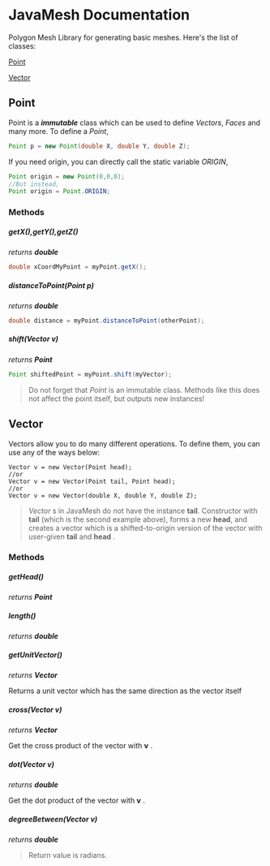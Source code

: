 # JavaMesh Documentation
Polygon Mesh Library for generating basic meshes. 
Here's the list of classes:

[Point](#class-point)

[Vector](#class-vector)

<h2 id="class-point">Point</h2>

Point is a **_immutable_** class which can be used to define _Vectors_, _Faces_ and many more. 
To define a _Point_, 
```Java
Point p = new Point(double X, double Y, double Z);
```
If you need origin, you can directly call the static variable _ORIGIN_,
```Java
Point origin = new Point(0,0,0);
//But instead,
Point origin = Point.ORIGIN;
```

### Methods

##### getX(),getY(),getZ() 
_returns **double**_
```Java
double xCoordMyPoint = myPoint.getX(); 
```
##### distanceToPoint(Point p) 
_returns **double**_
```Java
double distance = myPoint.distanceToPoint(otherPoint);
```
##### shift(Vector v) 
_returns **Point**_
```Java
Point shiftedPoint = myPoint.shift(myVector);
```
> Do not forget that _Point_ is an immutable class. Methods like this does not affect the point itself, but outputs new instances!

<h2 id="class-vector">Vector</h2>

Vectors allow you to do many different operations. 
To define them, you can use any of the ways below:
```
Vector v = new Vector(Point head);
//or
Vector v = new Vector(Point tail, Point head);
//or 
Vector v = new Vector(double X, double Y, double Z);
```
> _Vector_ s in JavaMesh do not have the instance **tail**. Constructor with **tail** (which is the second example above), forms a new **head**, and creates a vector which is a shifted-to-origin version of the vector with user-given **tail** and **head** .

### Methods
##### getHead() 
_returns **Point**_

##### length()
_returns **double**_

##### getUnitVector()
_returns **Vector**_

Returns a unit vector which has the same direction as the vector itself

##### cross(Vector v)
_returns **Vector**_

Get the cross product of the vector with **v** .

##### dot(Vector v)
_returns **double**_

Get the dot product of the vector with **v** .

##### degreeBetween(Vector v)
_returns **double**_


>Return value is radians.
